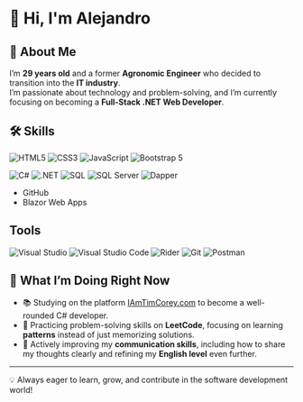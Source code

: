 # 👋 Hi, I'm Alejandro 

## 👤 About Me  
I’m **29 years old** and a former **Agronomic Engineer** who decided to transition into the **IT industry**.  
I’m passionate about technology and problem-solving, and I’m currently focusing on becoming a **Full-Stack .NET Web Developer**.  

## 🛠️ Skills  
![HTML5](https://img.shields.io/badge/html5-%23E34F26.svg?style=for-the-badge&logo=html5&logoColor=white)
![CSS3](https://img.shields.io/badge/CSS3-1572B6?style=for-the-badge&logo=css3&logoColor=white)
![JavaScript](https://img.shields.io/badge/JavaScript-F7DF1E?style=for-the-badge&logo=javascript&logoColor=black)
![Bootstrap 5](https://img.shields.io/badge/Bootstrap%205-7952B3?style=for-the-badge&logo=bootstrap&logoColor=white)


![C#](https://img.shields.io/badge/C%23-239120?style=for-the-badge&logo=c-sharp&logoColor=white)
![.NET](https://img.shields.io/badge/.NET-512BD4?style=for-the-badge&logoColor=white)
![SQL](https://img.shields.io/badge/SQL-336791?style=for-the-badge&logo=database&logoColor=white)
![SQL Server](https://img.shields.io/badge/SQL%20Server-CC2927?style=for-the-badge&logo=microsoftsqlserver&logoColor=white)
![Dapper](https://img.shields.io/badge/Dapper-FF6F61?style=for-the-badge&logoColor=white)
 
- GitHub  
- Blazor Web Apps

## Tools
![Visual Studio](https://img.shields.io/badge/Visual%20Studio-5C2D91?style=for-the-badge&logo=visualstudio&logoColor=white)
![Visual Studio Code](https://img.shields.io/badge/Visual%20Studio%20Code-0078d7.svg?style=for-the-badge&logo=visual-studio-code&logoColor=white)
![Rider](https://img.shields.io/badge/Rider-000000?style=for-the-badge&logo=jetbrains&logoColor=white)
![Git](https://img.shields.io/badge/Git-F05032?style=for-the-badge&logo=git&logoColor=white)
![Postman](https://img.shields.io/badge/Postman-FF6C37?style=for-the-badge&logo=postman&logoColor=white)

## 📌 What I’m Doing Right Now  
- 📚 Studying on the platform [IAmTimCorey.com](https://www.iamtimcorey.com) to become a well-rounded C# developer.  
- 🧩 Practicing problem-solving skills on **LeetCode**, focusing on learning **patterns** instead of just memorizing solutions.  
- 💬 Actively improving my **communication skills**, including how to share my thoughts clearly and refining my **English level** even further.  

---
💡 Always eager to learn, grow, and contribute in the software development world!
